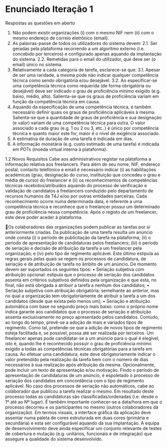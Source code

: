 # Enunciado Iteração 1

Respostas as questões em aberto

1. Não podem existir organizações (i) com o mesmo NIF nem (ii) com o mesmo
endereço de correio eletrónico (email).
2. As palavras-passe de todos os utilizadores do sistema devem:
2.1. Ser geradas pela plataforma recorrendo a um algoritmo externo (i.e.
concebido por terceiros) e configurado apenas aquando da implantação
do sistema.
2.2. Remetidas para o email do utilizador, que deve ser (o email) único no
sistema.
3. Relativamente a cada categoria de tarefa, esclarece-se que:
3.1. Apesar de ser uma raridade, a mesma pode não indicar qualquer
competência técnica como sendo obrigatória e/ou desejável.
3.2. Ao especificar-se uma competência técnica como requerida (de forma
obrigatória ou desejável) deve ser indicado o grau de proficiência
mínimo exigido (e.g. baixo, médio, alto). Salienta-se que os graus de
proficiência variam em função da competência técnica em causa.
4. Aquando da especificação de uma competência técnica, é também necessário
definir quais os graus de proficiência aplicáveis à mesma. Salienta-se que a
quantidade de graus de proficiência e sua designação (e valor) variam de
uma competência técnica para outra. O valor associado a cada grau (e.g. 1 ou
2 ou 3, etc..) é único por competência técnica e quanto maior este for, maior é
o nível de exigência associado.
5. A estimativa de duração de uma tarefa é indicada em dias.
6. A informação monetária (e.g. custo estimado de uma tarefa) é indicada em
POTs (moeda virtual interna à plataforma).

1.2 Novos Requisitos
Cabe aos administrativos registar na plataforma a informação relativa aos
freelancers. Para além do seu nome, NIF, endereço postal, contacto telefónico e
email é necessário indicar (i) as habilitações académicas (grau, designação do
curso, instituição que concedeu o grau e média de curso) do freelancer e (ii) os
reconhecimentos de competências técnicas recebidos/atribuídos aquando do
processo de verificação e validação de candidatos a freelancers conduzido pelo
departamento de recursos humanos da T4J e/ou por outras entidades parceiras.
Cada reconhecimento ocorre numa determinada data, é referente a uma
competência técnica e reconhece que o freelancer possui um determinado grau
de proficiência nessa competência. Após o registo de um freelancer, este deve
poder aceder à plataforma.

Os colaboradores das organizações podem publicar as tarefas por si
anteriormente criadas. Da publicação de uma tarefa resulta um anúncio onde
consta (i) o período de publicitação da tarefa na plataforma; (ii) o período de
apresentação de candidaturas pelos freelancers; (iii) o período de seriação e
decisão de atribuição da tarefa a um freelancer pela organização; e (iv) pelo tipo
de regimento aplicável. Este último estipula as regras gerais pelas quais se regem
os processos de candidatura, de seriação e de atribuição de tarefa no âmbito de
um anúncio. De momento devem ser suportados os seguintes tipos:
• Seriação subjetiva com atribuição opcional: estipula que o processo de
seriação dos candidatos assenta em critérios subjetivos definidos pela
organização e que esta, no final, não está obrigada a atribuir a tarefa a
nenhum dos candidatos;
• Seriação subjetiva com atribuição obrigatória: semelhante ao anterior,
mas no qual a organização tem obrigatoriamente de atribuir a tarefa a um
dos candidatos (desde que exista pelo menos um);
• Seriação e atribuição automática com base no segundo preço mais
baixo: como o próprio nome indica garante aos candidatos que o processo de
seriação e atribuição assenta exclusivamente no preço apresentado pelos
candidatos.
Contudo, ao longo do tempo, prevê-se a adoção de mais e variados tipos de
regimento. Como tal, pretende-se que a adição de novos tipos de regimento
esteja facilitada e, se possível, possa até ser realizada por terceiros.
Um freelancer apenas pode candidatar-se a um anúncio para o qual é elegível,
isto é, quando lhe é reconhecido possuir o grau de proficiência mínimo exigido a
todas as competências técnicas obrigatórias para a tarefa em causa. Ao efetuar
uma candidatura, este deve obrigatoriamente indicar o valor pretendido pela
realização da tarefa bem com o número de dias necessários à sua realização após
atribuição da mesma. Opcionalmente, pode incluir um texto de apresentação
e/ou motivação.
Findo o período de apresentação de candidaturas de um anúncio, é espoletado o
processo de seriação dos candidatos em concordância com o tipo de regimento
aplicável. No caso dos processos de seriação não automáticos, cabe ao
colaborador que publicou a tarefa realizar o mesmo. Em resultado deste
processo todas as candidaturas são classificadas/ordenadas (i.e. desde o 1º até
ao Nº lugar). É também importante conhecer-se a data/hora em que o processo
decorreu e os participantes no mesmo (outros colaboradores da organização).
Em termos visuais, a interface gráfica da aplicação deve assentar numa paleta de
cores estruturada em duas cores (primária e secundária) e esta ser configurável
aquando da sua implantação. A equipa de desenvolvimento deve ainda
especificar um conjunto relevante de testes de cobertura e mutação (e.g.
unitários, funcionais e de integração) que assegure a qualidade do sistema
desenvolvido.









